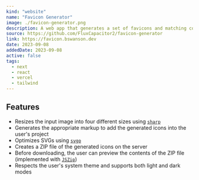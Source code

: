 ```yaml
---
kind: "website"
name: "Favicon Generator"
image: ./favicon-generator.png
description: A web app that generates a set of favicons and matching copy-paste code snippets matching modern web standards.
source: https://github.com/FluxCapacitor2/favicon-generator
link: https://favicon.bswanson.dev
date: 2023-09-08
addedDate: 2023-09-08
active: false
tags:
  - next
  - react
  - vercel
  - tailwind
---
```


## Features

- Resizes the input image into four different sizes using [`sharp`](https://github.com/lovell/sharp)
- Generates the appropriate markup to add the generated icons into the user's project
- Optimizes SVGs using [`svgo`](https://github.com/svg/svgo)
- Creates a ZIP file of the generated icons on the server
- Before downloading, the user can preview the contents of the ZIP file (implemented with [`JSZip`](https://stuk.github.io/jszip/))
- Respects the user's system theme and supports both light and dark modes
